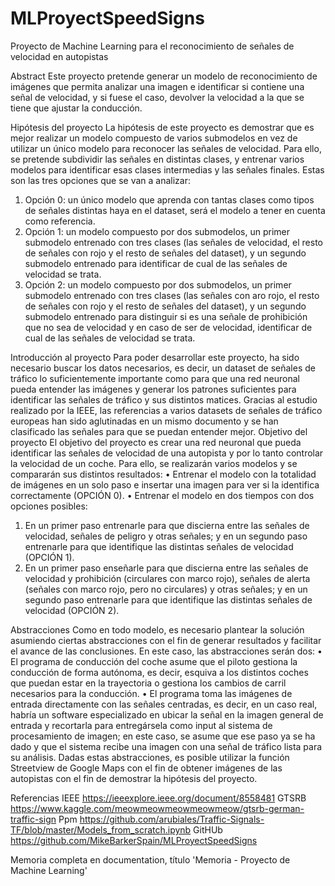 # MLProyectSpeedSigns
Proyecto de Machine Learning para el reconocimiento de señales de velocidad en autopistas

Abstract
Este proyecto pretende generar un modelo de reconocimiento de imágenes que permita analizar una imagen e identificar si contiene una señal de velocidad, y si fuese el caso, devolver la velocidad a la que se tiene que ajustar la conducción. 


Hipótesis del proyecto
La hipótesis de este proyecto es demostrar que es mejor realizar un modelo compuesto de varios submodelos en vez de utilizar un único modelo para reconocer las señales de velocidad. 
Para ello, se pretende subdividir las señales en distintas clases, y entrenar varios modelos para identificar esas clases intermedias y las señales finales. Estas son las tres opciones que se van a analizar:
1.	Opción 0: un único modelo que aprenda con tantas clases como tipos de señales distintas haya en el dataset, será el modelo a tener en cuenta como referencia.
2.	Opción 1: un modelo compuesto por dos submodelos, un primer submodelo entrenado con tres clases (las señales de velocidad, el resto de señales con rojo y el resto de señales del dataset), y un segundo submodelo entrenado para identificar de cual de las señales de velocidad se trata.
3.	Opción 2: un modelo compuesto por dos submodelos, un primer submodelo entrenado con tres clases (las señales con aro rojo, el resto de señales con rojo y el resto de señales del dataset), y un segundo submodelo entrenado para distinguir si es una señale de prohibición que no sea de velocidad y en caso de ser de velocidad, identificar de cual de las señales de velocidad se trata.


Introducción al proyecto
Para poder desarrollar este proyecto, ha sido necesario buscar los datos necesarios, es decir, un dataset de señales de tráfico lo suficientemente importante como para que una red neuronal pueda entender las imágenes y generar los patrones suficientes para identificar las señales de tráfico y sus distintos matices. 
Gracias al estudio realizado por la IEEE, las referencias a varios datasets de señales de tráfico europeas han sido aglutinadas en un mismo documento y se han clasificado las señales para que se puedan entender mejor.
Objetivo del proyecto
El objetivo del proyecto es crear una red neuronal que pueda identificar las señales de velocidad de una autopista y por lo tanto controlar la velocidad de un coche. 
Para ello, se realizarán varios modelos y se compararán sus distintos resultados:
•	Entrenar el modelo con la totalidad de imágenes en un solo paso e insertar una imagen para ver si la identifica correctamente (OPCIÓN 0).
•	Entrenar el modelo en dos tiempos con dos opciones posibles:
1.	En un primer paso entrenarle para que discierna entre las señales de velocidad, señales de peligro y otras señales; y en un segundo paso entrenarle para que identifique las distintas señales de velocidad (OPCIÓN 1).
2.	En un primer paso enseñarle para que discierna entre las señales de velocidad y prohibición (circulares con marco rojo), señales de alerta (señales con marco rojo, pero no circulares) y otras señales; y en un segundo paso entrenarle para que identifique las distintas señales de velocidad (OPCIÓN 2).

Abstracciones
Como en todo modelo, es necesario plantear la solución asumiendo ciertas abstracciones con el fin de generar resultados y facilitar el avance de las conclusiones. En este caso, las abstracciones serán dos:
•	El programa de conducción del coche asume que el piloto gestiona la conducción de forma autónoma, es decir, esquiva a los distintos coches que puedan estar en la trayectoria o gestiona los cambios de carril necesarios para la conducción.
•	El programa toma las imágenes de entrada directamente con las señales centradas, es decir, en un caso real, habría un software especializado en ubicar la señal en la imagen general de entrada y recortarla para entregársela como input al sistema de procesamiento de imagen; en este caso, se asume que ese paso ya se ha dado y que el sistema recibe una imagen con una señal de tráfico lista para su análisis.
Dadas estas abstracciones, es posible utilizar la función Streetview de Google Maps con el fin de obtener imágenes de las autopistas con el fin de demostrar la hipótesis del proyecto.

Referencias
IEEE	https://ieeexplore.ieee.org/document/8558481
GTSRB	https://www.kaggle.com/meowmeowmeowmeowmeow/gtsrb-german-traffic-sign
Ppm	    https://github.com/arubiales/Traffic-Signals-TF/blob/master/Models_from_scratch.ipynb
GitHUb	https://github.com/MikeBarkerSpain/MLProyectSpeedSigns

Memoria completa en documentation, título 'Memoria - Proyecto de Machine Learning'

